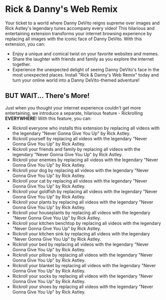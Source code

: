 # Rick & Danny's Web Remix

Your ticket to a world where Danny DeVito reigns supreme over images and Rick Astley's legendary tunes accompany every video! This hilarious and entertaining extension transforms your internet browsing experience by replacing all images with the iconic face of Danny DeVito. With this extension, you can:
- Enjoy a unique and comical twist on your favorite websites and memes.
- Share the laughter with friends and family as you explore the internet together.
- Experience the unexpected delight of seeing Danny DeVito's face in the most unexpected places.
Install "Rick & Danny's Web Remix" today and turn your online world into a Danny DeVito-themed adventure!

## BUT WAIT... There's More!

Just when you thought your internet experience couldn't get more entertaining, we introduce a separate, hilarious feature - Rickrolling **EVERYWHERE**! With this feature, you can:

- Rickroll everyone who installs this extension by replacing all videos with the legendary "Never Gonna Give You Up" by Rick Astley.
- Rickroll yourself by replacing all videos with the legendary "Never Gonna Give You Up" by Rick Astley.
- Rickroll your friends and family by replacing all videos with the legendary "Never Gonna Give You Up" by Rick Astley.
- Rickroll your enemies by replacing all videos with the legendary "Never Gonna Give You Up" by Rick Astley.
- Rickroll your dog by replacing all videos with the legendary "Never Gonna Give You Up" by Rick Astley.
- Rickroll your cat by replacing all videos with the legendary "Never Gonna Give You Up" by Rick Astley.
- Rickroll your goldfish by replacing all videos with the legendary "Never Gonna Give You Up" by Rick Astley.
- Rickroll your plants by replacing all videos with the legendary "Never Gonna Give You Up" by Rick Astley.
- Rickroll your houseplants by replacing all videos with the legendary "Never Gonna Give You Up" by Rick Astley.
- Rickroll your kitchen benchtop by replacing all videos with the legendary "Never Gonna Give You Up" by Rick Astley.
- Rickroll your kitchen sink by replacing all videos with the legendary "Never Gonna Give You Up" by Rick Astley.
- Rickroll your bed by replacing all videos with the legendary "Never Gonna Give You Up" by Rick Astley.
- Rickroll your pillow by replacing all videos with the legendary "Never Gonna Give You Up" by Rick Astley.
- Rickroll your blanket by replacing all videos with the legendary "Never Gonna Give You Up" by Rick Astley.
- Rickroll your socks by replacing all videos with the legendary "Never Gonna Give You Up" by Rick Astley.
- Rickroll your shoes by replacing all videos with the legendary "Never Gonna Give You Up" by Rick Astley.